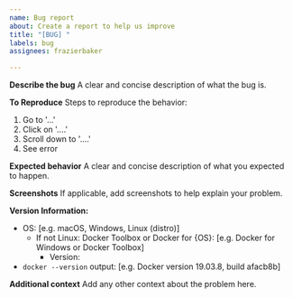 ```yaml
---
name: Bug report
about: Create a report to help us improve
title: "[BUG] "
labels: bug
assignees: frazierbaker

---
```


**Describe the bug**
A clear and concise description of what the bug is.

**To Reproduce**
Steps to reproduce the behavior:
1. Go to '...'
2. Click on '....'
3. Scroll down to '....'
4. See error

**Expected behavior**
A clear and concise description of what you expected to happen.

**Screenshots**
If applicable, add screenshots to help explain your problem.

**Version Information:**
 - OS: [e.g. macOS, Windows, Linux (distro)]
   - If not Linux: Docker Toolbox or Docker for {OS}: [e.g. Docker for Windows or Docker Toolbox]
      - Version: 
 - `docker --version` output: [e.g. Docker version 19.03.8, build afacb8b]

**Additional context**
Add any other context about the problem here.
